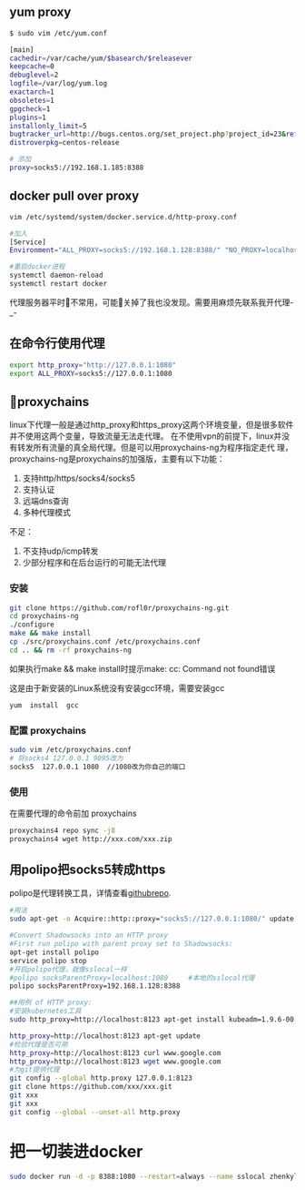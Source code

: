 ## yum proxy

```bash
$ sudo vim /etc/yum.conf

[main]
cachedir=/var/cache/yum/$basearch/$releasever
keepcache=0
debuglevel=2
logfile=/var/log/yum.log
exactarch=1
obsoletes=1
gpgcheck=1
plugins=1
installonly_limit=5
bugtracker_url=http://bugs.centos.org/set_project.php?project_id=23&ref=http://bugs.centos.org/bug_report_page.php?category=yum
distroverpkg=centos-release

# 添加
proxy=socks5://192.168.1.185:8388
```

## docker pull over proxy
```bash
vim /etc/systemd/system/docker.service.d/http-proxy.conf

#加入
[Service]
Environment="ALL_PROXY=socks5://192.168.1.128:8388/" "NO_PROXY=localhost,127.0.0.1"

#重启docker进程
systemctl daemon-reload
systemctl restart docker
```
代理服务器平时不常用，可能关掉了我也没发现。需要用麻烦先联系我开代理-_-


## 在命令行使用代理
```bash
export http_proxy="http://127.0.0.1:1080"
export ALL_PROXY=socks5://127.0.0.1:1080
```

## proxychains

linux下代理一般是通过http_proxy和https_proxy这两个环境变量，但是很多软件并不使用这两个变量，导致流量无法走代理。 在不使用vpn的前提下，linux并没有转发所有流量的真全局代理。但是可以用proxychains-ng为程序指定走代 理，proxychains-ng是proxychains的加强版，主要有以下功能：

1. 支持http/https/socks4/socks5
2. 支持认证
3. 远端dns查询
4. 多种代理模式

不足：

1. 不支持udp/icmp转发
2. 少部分程序和在后台运行的可能无法代理

### 安装
```bash
git clone https://github.com/rofl0r/proxychains-ng.git
cd proxychains-ng
./configure
make && make install
cp ./src/proxychains.conf /etc/proxychains.conf
cd .. && rm -rf proxychains-ng
```

如果执行make && make install时提示make: cc: Command not found错误

这是由于新安装的Linux系统没有安装gcc环境，需要安装gcc
```bash
yum  install  gcc
```

### 配置 proxychains
```bash
sudo vim /etc/proxychains.conf
# 将socks4 127.0.0.1 9095改为
socks5  127.0.0.1 1080  //1080改为你自己的端口
```

### 使用
在需要代理的命令前加 proxychains
```bash
proxychains4 repo sync -j8
proxychains4 wget http://xxx.com/xxx.zip
```


## 用polipo把socks5转成https

polipo是代理转换工具，详情查看[githubrepo](https://github.com/shadowsocks/shadowsocks/wiki/Convert-Shadowsocks-into-an-HTTP-proxy).

```bash
#用法
sudo apt-get -o Acquire::http::proxy="socks5://127.0.0.1:1080/" update

#Convert Shadowsocks into an HTTP proxy
#First run polipo with parent proxy set to Shadowsocks:
apt-get install polipo
service polipo stop
#开启polipo代理，就像sslocal一样
#polipo socksParentProxy=localhost:1080		#本地的sslocal代理
polipo socksParentProxy=192.168.1.128:8388

##用例 of HTTP proxy:
#安装kubernetes工具
sudo http_proxy=http://localhost:8123 apt-get install kubeadm=1.9.6-00 kubelet=1.9.6-00 kubectl=1.9.6-00

http_proxy=http://localhost:8123 apt-get update
#检验代理是否可用
http_proxy=http://localhost:8123 curl www.google.com
http_proxy=http://localhost:8123 wget www.google.com
#为git提供代理
git config --global http.proxy 127.0.0.1:8123
git clone https://github.com/xxx/xxx.git
git xxx
git xxx
git config --global --unset-all http.proxy
```

# 把一切装进docker
```bash
sudo docker run -d -p 8388:1080 --restart=always --name sslocal zhenkyle/docker-sslocal -b 0.0.0.0 -s <server_ip> -p <serevr_port> -k <passwd>
```